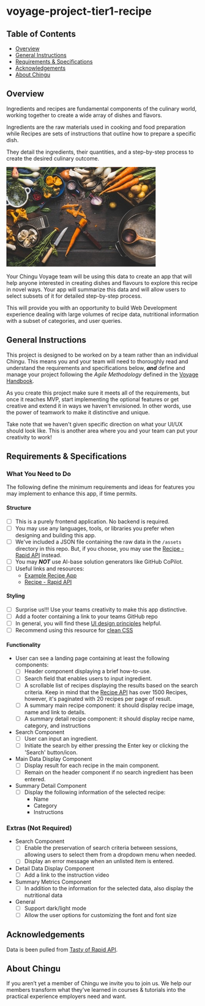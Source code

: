 # voyage-project-tier1-recipe

## Table of Contents

* [Overview](#overview)
* [General Instructions](#general-instructions)
* [Requirements & Specifications](#requirements-specifications)
* [Acknowledgements](#acknowledgements)
* [About Chingu](#about-chingu)

## Overview

Ingredients and recipes are fundamental components of the culinary world, 
working together to create a wide array of dishes and flavors. 

Ingredients are the raw materials used in cooking and food preparation while 
Recipes are sets of instructions that outline how to prepare a specific dish.

They detail the ingredients, their quantities, and a step-by-step process to 
create the desired culinary outcome.

![Ingredients And Recipe](./assets/ingredients-and-recipe.jpg)

Your Chingu Voyage team will be using this data to create an app that will help 
anyone interested in creating dishes and flavours to explore this recipe in novel ways. 
Your app will summarize this data and will allow users to select subsets of it for 
detailed step-by-step process.

This will provide you with an opportunity to build Web Development experience
dealing with large volumes of recipe data, nutritional information with a subset of
categories, and user queries.

## General Instructions

This project is designed to be worked on by a team rather than an individual
Chingu. This means you and your team will need to thoroughly read and
understand the requirements and specifications below, **_and_** define and
manage your project following the _Agile Methodology_ defined in the
[Voyage Handbook](https://github.com/chingu-voyages/Handbook/blob/main/docs/guides/voyage/voyage.md#voyage-guide).

As you create this project make sure it meets all of the requirements, but once
it reaches MVP, start implementing the optional features or get creative and
extend it in ways we haven't envisioned. In other words, use the power of
teamwork to make it distinctive and unique.

Take note that we haven't given specific direction on what your UI/UX should
look like. This is another area where you and your team can put your creativity 
to work! 

## Requirements & Specifications

### What You Need to Do

The following define the minimum requirements and ideas for features you may
implement to enhance this app, if time permits.

#### Structure

- [ ] This is a purely frontend application. No backend is required. 
- [ ] You may use any languages, tools, or libraries you prefer when designing and building this app. 
- [ ] We've included a JSON file containing the raw data in the `/assets` directory in this repo. But, if you choose, you may use the [Recipe - Rapid API](https://rapidapi.com/apidojo/api/tasty ) instead.
- [ ] You may **_NOT_** use AI-base solution generators like GitHub CoPilot.
- [ ] Useful links and resources:
    - [Example Recipe App](https://namka-food-api.netlify.app)
    - [Recipe - Rapid API](https://rapidapi.com/apidojo/api/tasty )

#### Styling

- [ ] Surprise us!!! Use your teams creativity to make this app distinctive.
- [ ] Add a footer containing a link to your teams GitHub repo
- [ ] In general, you will find these [UI design principles](https://www.justinmind.com/ui-design/principles) helpful.
- [ ] Recommend using this resource for [clean CSS](https://www.devbridge.com/articles/implementing-clean-css-bem-method/)

#### Functionality

-   User can see a landing page containing at least the following components:
    - [ ] Header component displaying a brief how-to-use.
    - [ ] Search field that enables users to input ingredient.
    - [ ] A scrollable list of recipes displaying the results based on the search criteria. Keep in mind that the [Recipe API](https://rapidapi.com/apidojo/api/tasty) has over 1500 Recipes, however, it's paginated with 20 recipes per page of result.
    - [ ] A summary main recipe component: it should display recipe image, name and link to details.
    - [ ] A summary detail recipe component: it should display recipe name, category, and instructions

- Search Component
    - [ ] User can input an ingredient.
    - [ ] Initiate the search by either pressing the Enter key or clicking the 'Search' button/icon.

- Main Data Display Component
    - [ ] Display result for each recipe in the main component.
    - [ ] Remain on the header component if no search ingredient has been entered.

- Summary Detail Component
    - [ ] Display the following information of the selected recipe:
        - Name
        - Category
        - Instructions
    
### Extras (Not Required)

-   Search Component
    - [ ] Enable the preservation of search criteria between sessions, allowing users to select them from a dropdown menu when needed.
    - [ ] Display an error message when an unlisted item is entered.
-   Detail Data Display Component
    - [ ] Add a link to the instruction video
-   Summary Metrics Component
    - [ ] In addition to the information for the selected data, also display the nutritional data
-   General
    - [ ] Support dark/light mode
    - [ ] Allow the user options for customizing the font and font size

## Acknowledgements

Data is been pulled from [Tasty of Rapid API](https://rapidapi.com/apidojo/api/tasty). 

## About Chingu

If you aren’t yet a member of Chingu we invite you to join us. We help our 
members transform what they’ve learned in courses & tutorials into the 
practical experience employers need and want.